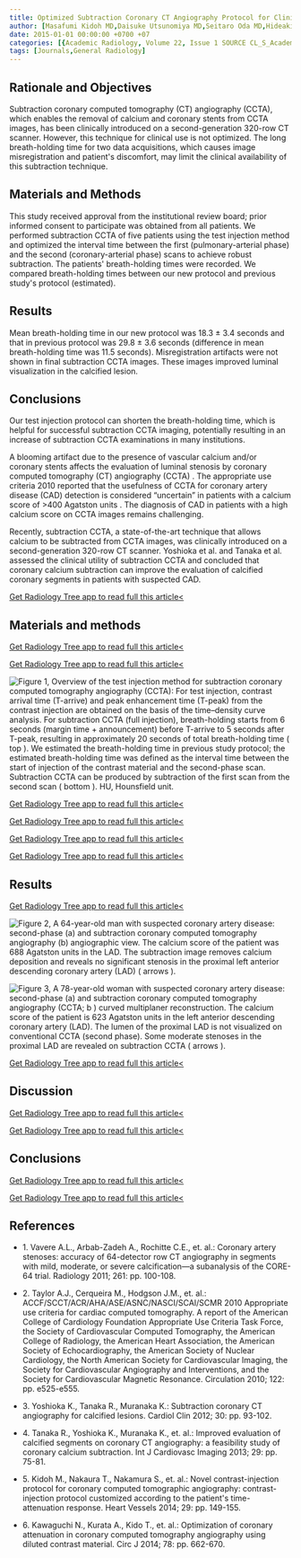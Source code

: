 ```yaml
---
title: Optimized Subtraction Coronary CT Angiography Protocol for Clinical Use with Short Breath-Holding Time—Initial Experience
author: [Masafumi Kidoh MD,Daisuke Utsunomiya MD,Seitaro Oda MD,Hideaki Yuki MD,Yoshinori Funama PhD,Tomohiro Namimoto MD,Megumi Yamamuro MD,Yasuyuki Yamashita MD]
date: 2015-01-01 00:00:00 +0700 +07
categories: [{Academic Radiology, Volume 22, Issue 1 SOURCE CL_S_AcademicRadiologyVolume22Issue1 1}]
tags: [Journals,General Radiology]
---
```

## Rationale and Objectives

Subtraction coronary computed tomography (CT) angiography (CCTA), which enables the removal of calcium and coronary stents from CCTA images, has been clinically introduced on a second-generation 320-row CT scanner. However, this technique for clinical use is not optimized. The long breath-holding time for two data acquisitions, which causes image misregistration and patient's discomfort, may limit the clinical availability of this subtraction technique.

## Materials and Methods

This study received approval from the institutional review board; prior informed consent to participate was obtained from all patients. We performed subtraction CCTA of five patients using the test injection method and optimized the interval time between the first (pulmonary-arterial phase) and the second (coronary-arterial phase) scans to achieve robust subtraction. The patients' breath-holding times were recorded. We compared breath-holding times between our new protocol and previous study's protocol (estimated).

## Results

Mean breath-holding time in our new protocol was 18.3 ± 3.4 seconds and that in previous protocol was 29.8 ± 3.6 seconds (difference in mean breath-holding time was 11.5 seconds). Misregistration artifacts were not shown in final subtraction CCTA images. These images improved luminal visualization in the calcified lesion.

## Conclusions

Our test injection protocol can shorten the breath-holding time, which is helpful for successful subtraction CCTA imaging, potentially resulting in an increase of subtraction CCTA examinations in many institutions.

A blooming artifact due to the presence of vascular calcium and/or coronary stents affects the evaluation of luminal stenosis by coronary computed tomography (CT) angiography (CCTA) . The appropriate use criteria 2010 reported that the usefulness of CCTA for coronary artery disease (CAD) detection is considered “uncertain” in patients with a calcium score of >400 Agatston units . The diagnosis of CAD in patients with a high calcium score on CCTA images remains challenging.

Recently, subtraction CCTA, a state-of-the-art technique that allows calcium to be subtracted from CCTA images, was clinically introduced on a second-generation 320-row CT scanner. Yoshioka et al. and Tanaka et al. assessed the clinical utility of subtraction CCTA and concluded that coronary calcium subtraction can improve the evaluation of calcified coronary segments in patients with suspected CAD.

[Get Radiology Tree app to read full this article<](https://clinicalpub.com/app)

## Materials and methods

[Get Radiology Tree app to read full this article<](https://clinicalpub.com/app)

[Get Radiology Tree app to read full this article<](https://clinicalpub.com/app)

![Figure 1, Overview of the test injection method for subtraction coronary computed tomography angiography (CCTA): For test injection, contrast arrival time (T-arrive) and peak enhancement time (T-peak) from the contrast injection are obtained on the basis of the time–density curve analysis. For subtraction CCTA (full injection), breath-holding starts from 6 seconds (margin time + announcement) before T-arrive to 5 seconds after T-peak, resulting in approximately 20 seconds of total breath-holding time ( top ). We estimated the breath-holding time in previous study protocol; the estimated breath-holding time was defined as the interval time between the start of injection of the contrast material and the second-phase scan. Subtraction CCTA can be produced by subtraction of the first scan from the second scan ( bottom ). HU, Hounsfield unit.](https://storage.googleapis.com/dl.dentistrykey.com/clinical/OptimizedSubtractionCoronaryCTAngiographyProtocolforClinicalUsewithShortBreathHoldingTimeInitialExperience/0_1s20S1076633214003900.jpg)

[Get Radiology Tree app to read full this article<](https://clinicalpub.com/app)

[Get Radiology Tree app to read full this article<](https://clinicalpub.com/app)

[Get Radiology Tree app to read full this article<](https://clinicalpub.com/app)

[Get Radiology Tree app to read full this article<](https://clinicalpub.com/app)

## Results

[Get Radiology Tree app to read full this article<](https://clinicalpub.com/app)

![Figure 2, A 64-year-old man with suspected coronary artery disease: second-phase (a) and subtraction coronary computed tomography angiography (b) angiographic view. The calcium score of the patient was 688 Agatston units in the LAD. The subtraction image removes calcium deposition and reveals no significant stenosis in the proximal left anterior descending coronary artery (LAD) ( arrows ).](https://storage.googleapis.com/dl.dentistrykey.com/clinical/OptimizedSubtractionCoronaryCTAngiographyProtocolforClinicalUsewithShortBreathHoldingTimeInitialExperience/1_1s20S1076633214003900.jpg)

![Figure 3, A 78-year-old woman with suspected coronary artery disease: second-phase (a) and subtraction coronary computed tomography angiography (CCTA; b ) curved multiplaner reconstruction. The calcium score of the patient is 623 Agatston units in the left anterior descending coronary artery (LAD). The lumen of the proximal LAD is not visualized on conventional CCTA (second phase). Some moderate stenoses in the proximal LAD are revealed on subtraction CCTA ( arrows ).](https://storage.googleapis.com/dl.dentistrykey.com/clinical/OptimizedSubtractionCoronaryCTAngiographyProtocolforClinicalUsewithShortBreathHoldingTimeInitialExperience/2_1s20S1076633214003900.jpg)

[Get Radiology Tree app to read full this article<](https://clinicalpub.com/app)

## Discussion

[Get Radiology Tree app to read full this article<](https://clinicalpub.com/app)

[Get Radiology Tree app to read full this article<](https://clinicalpub.com/app)

## Conclusions

[Get Radiology Tree app to read full this article<](https://clinicalpub.com/app)

[Get Radiology Tree app to read full this article<](https://clinicalpub.com/app)

## References

- 1\. Vavere A.L., Arbab-Zadeh A., Rochitte C.E., et. al.: Coronary artery stenoses: accuracy of 64-detector row CT angiography in segments with mild, moderate, or severe calcification—a subanalysis of the CORE-64 trial. Radiology 2011; 261: pp. 100-108.


- 2\. Taylor A.J., Cerqueira M., Hodgson J.M., et. al.: ACCF/SCCT/ACR/AHA/ASE/ASNC/NASCI/SCAI/SCMR 2010 Appropriate use criteria for cardiac computed tomography. A report of the American College of Cardiology Foundation Appropriate Use Criteria Task Force, the Society of Cardiovascular Computed Tomography, the American College of Radiology, the American Heart Association, the American Society of Echocardiography, the American Society of Nuclear Cardiology, the North American Society for Cardiovascular Imaging, the Society for Cardiovascular Angiography and Interventions, and the Society for Cardiovascular Magnetic Resonance. Circulation 2010; 122: pp. e525-e555.


- 3\. Yoshioka K., Tanaka R., Muranaka K.: Subtraction coronary CT angiography for calcified lesions. Cardiol Clin 2012; 30: pp. 93-102.


- 4\. Tanaka R., Yoshioka K., Muranaka K., et. al.: Improved evaluation of calcified segments on coronary CT angiography: a feasibility study of coronary calcium subtraction. Int J Cardiovasc Imaging 2013; 29: pp. 75-81.


- 5\. Kidoh M., Nakaura T., Nakamura S., et. al.: Novel contrast-injection protocol for coronary computed tomographic angiography: contrast-injection protocol customized according to the patient's time-attenuation response. Heart Vessels 2014; 29: pp. 149-155.


- 6\. Kawaguchi N., Kurata A., Kido T., et. al.: Optimization of coronary attenuation in coronary computed tomography angiography using diluted contrast material. Circ J 2014; 78: pp. 662-670.
